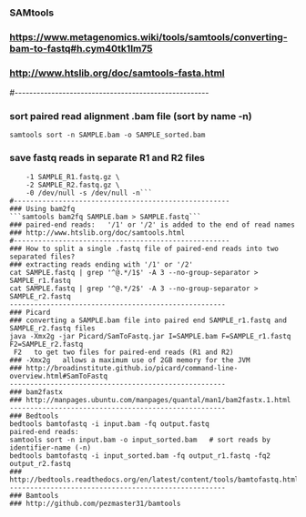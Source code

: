 ### SAMtools
### https://www.metagenomics.wiki/tools/samtools/converting-bam-to-fastq#h.cym40tk1lm75
### http://www.htslib.org/doc/samtools-fasta.html
#-----------------------------------------------------
### sort paired read alignment .bam file (sort by name -n)
```samtools sort -n SAMPLE.bam -o SAMPLE_sorted.bam```
### save fastq reads in separate R1 and R2 files
```samtools fastq -@ 8 SAMPLE_sorted.bam \
    -1 SAMPLE_R1.fastq.gz \
    -2 SAMPLE_R2.fastq.gz \
    -0 /dev/null -s /dev/null -n```
#-----------------------------------------------------
### Using bam2fq
```samtools bam2fq SAMPLE.bam > SAMPLE.fastq```
### paired-end reads:   '/1' or '/2' is added to the end of read names
### http://www.htslib.org/doc/samtools.html
#-----------------------------------------------------
### How to split a single .fastq file of paired-end reads into two separated files?
### extracting reads ending with '/1' or '/2'
cat SAMPLE.fastq | grep '^@.*/1$' -A 3 --no-group-separator > SAMPLE_r1.fastq
cat SAMPLE.fastq | grep '^@.*/2$' -A 3 --no-group-separator > SAMPLE_r2.fastq
-----------------------------------------------------
### Picard
### converting a SAMPLE.bam file into paired end SAMPLE_r1.fastq and SAMPLE_r2.fastq files
java -Xmx2g -jar Picard/SamToFastq.jar I=SAMPLE.bam F=SAMPLE_r1.fastq F2=SAMPLE_r2.fastq
 F2   to get two files for paired-end reads (R1 and R2)
### -Xmx2g   allows a maximum use of 2GB memory for the JVM
### http://broadinstitute.github.io/picard/command-line-overview.html#SamToFastq
-----------------------------------------------------
### bam2fastx
### http://manpages.ubuntu.com/manpages/quantal/man1/bam2fastx.1.html
-----------------------------------------------------
### Bedtools
bedtools bamtofastq -i input.bam -fq output.fastq
paired-end reads:
samtools sort -n input.bam -o input_sorted.bam   # sort reads by identifier-name (-n)
bedtools bamtofastq -i input_sorted.bam -fq output_r1.fastq -fq2 output_r2.fastq
### http://bedtools.readthedocs.org/en/latest/content/tools/bamtofastq.html
-----------------------------------------------------
### Bamtools
### http://github.com/pezmaster31/bamtools
